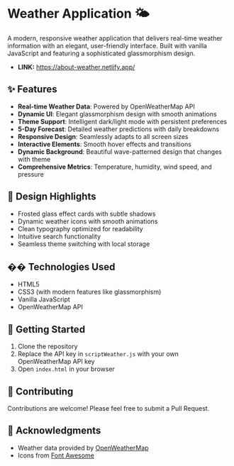 # Weather Application 🌤️

A modern, responsive weather application that delivers real-time weather information with an elegant, user-friendly interface. Built with vanilla JavaScript and featuring a sophisticated glassmorphism design.

- **LINK:**  https://about-weather.netlify.app/


## ✨ Features

- **Real-time Weather Data**: Powered by OpenWeatherMap API
- **Dynamic UI**: Elegant glassmorphism design with smooth animations
- **Theme Support**: Intelligent dark/light mode with persistent preferences
- **5-Day Forecast**: Detailed weather predictions with daily breakdowns
- **Responsive Design**: Seamlessly adapts to all screen sizes
- **Interactive Elements**: Smooth hover effects and transitions
- **Dynamic Background**: Beautiful wave-patterned design that changes with theme
- **Comprehensive Metrics**: Temperature, humidity, wind speed, and pressure

## 🎨 Design Highlights

- Frosted glass effect cards with subtle shadows
- Dynamic weather icons with smooth animations
- Clean typography optimized for readability
- Intuitive search functionality
- Seamless theme switching with local storage

## ��️ Technologies Used

- HTML5
- CSS3 (with modern features like glassmorphism)
- Vanilla JavaScript
- OpenWeatherMap API

## 🚀 Getting Started

1. Clone the repository
2. Replace the API key in `scriptWeather.js` with your own OpenWeatherMap API key
3. Open `index.html` in your browser

## 🤝 Contributing

Contributions are welcome! Please feel free to submit a Pull Request.

## 🙏 Acknowledgments

- Weather data provided by [OpenWeatherMap](https://openweathermap.org/)
- Icons from [Font Awesome](https://fontawesome.com/)
